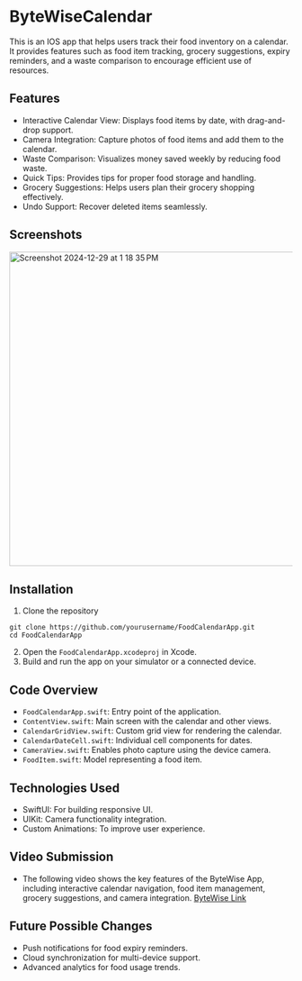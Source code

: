 # ByteWiseCalendar

This is an IOS app that helps users track their food inventory on a calendar. It provides features such as food item tracking, grocery suggestions, expiry reminders, and a waste comparison to encourage efficient use of resources.

## Features
- Interactive Calendar View: Displays food items by date, with drag-and-drop support.
- Camera Integration: Capture photos of food items and add them to the calendar.
- Waste Comparison: Visualizes money saved weekly by reducing food waste.
- Quick Tips: Provides tips for proper food storage and handling.
- Grocery Suggestions: Helps users plan their grocery shopping effectively.
- Undo Support: Recover deleted items seamlessly.

## Screenshots
<img width="558" alt="Screenshot 2024-12-29 at 1 18 35 PM" src="https://github.com/user-attachments/assets/2706a0e9-7ec5-4849-8864-df8856231c83" />


## Installation
1. Clone the repository
```
git clone https://github.com/yourusername/FoodCalendarApp.git
cd FoodCalendarApp
```
2. Open the `FoodCalendarApp.xcodeproj` in Xcode.
3. Build and run the app on your simulator or a connected device.


## Code Overview
- `FoodCalendarApp.swift`: Entry point of the application.
- `ContentView.swift`: Main screen with the calendar and other views.
- `CalendarGridView.swift`: Custom grid view for rendering the calendar.
- `CalendarDateCell.swift`: Individual cell components for dates.
- `CameraView.swift`: Enables photo capture using the device camera.
- `FoodItem.swift`: Model representing a food item.


## Technologies Used
- SwiftUI: For building responsive UI.
- UIKit: Camera functionality integration.
- Custom Animations: To improve user experience.


## Video Submission
- The following video shows the key features of the ByteWise App, including interactive calendar navigation, food item management, grocery suggestions, and camera integration.
[ByteWise Link](https://youtu.be/2-h6cwwBjss?si=w_xulkL35c8tVkn9)

## Future Possible Changes
- Push notifications for food expiry reminders.
- Cloud synchronization for multi-device support.
- Advanced analytics for food usage trends.
